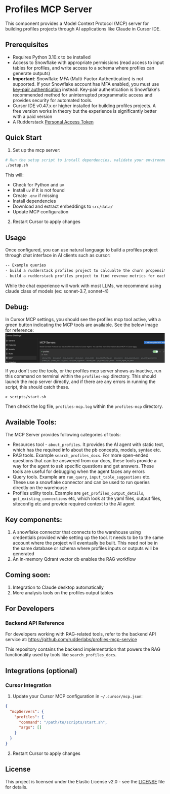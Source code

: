 # Profiles MCP Server

This component provides a Model Context Protocol (MCP) server for building profiles projects through AI applications like Claude in Cursor IDE.

## Prerequisites


- Requires Python 3.10.x to be installed
- Access to Snowflake with appropriate permissions (read access to input tables for profiles, and write access to a schema where profiles can generate outputs)
- **Important**: Snowflake MFA (Multi-Factor Authentication) is not supported. If your Snowflake account has MFA enabled, you must use [key-pair authentication](https://docs.snowflake.com/en/user-guide/key-pair-auth) instead. Key-pair authentication is Snowflake's recommended method for uninterrupted programmatic access and provides security for automated tools.
- Cursor IDE v0.47.x or higher installed for building profiles projects. A free version works in theory but the experience is significantly better with a paid version
- A Rudderstack [Personal Access Token](https://www.rudderstack.com/docs/dashboard-guides/personal-access-token/#generate-personal-access-token)

## Quick Start

1. Set up the mcp server:

```bash
# Run the setup script to install dependencies, validate your environment, and download embeddings:
./setup.sh
```

This will:
- Check for Python and `uv`
- Install `uv` if it is not found
- Create `.env` if missing
- Install dependencies
- Download and extract embeddings to `src/data/`
- Update MCP configuration

2. Restart Cursor to apply changes

## Usage

Once configured, you can use natural language to build a profiles project through chat interface in AI clients such as cursor:

```txt
-- Example queries
- build a rudderstack profiles project to calcualte the churn propensity score for the data in snowflake under db RUDDERSTACK_TEST_DB and schema predictions_dev_project
- build a rudderstack profiles project to find revenue metrics for each user in snowflake under db RUDDERSTACK_TEST_DB and schema predictions_dev_project
```

While the chat experience will work with most LLMs, we recommend using claude class of models (ex: sonnet-3.7, sonnet-4)

## Debug:

In Cursor MCP settings, you should see the profiles mcp tool active, with a green button indicating the MCP tools are available. See the below image for reference:
![Cursor Settings](mcp_settings_cursor_reference.png)

If you don't see the tools, or the profiles mcp server shows as inactive, run this command on terminal within the `profiles-mcp` directory. This should launch the mcp server directly, and if there are any errors in running the script, this should catch these.
```
> scripts/start.sh
```
Then check the log file, `profiles-mcp.log` within the `profiles-mcp` directory.


## Available Tools:

The MCP Server provides following categories of tools:

* Resources tool - `about_profiles`. It provides the AI agent with static text, which has the required info about the pb concepts, models, syntax etc.
* RAG tools. Example `search_profiles_docs`. For more open-ended questions that can be answered from our docs, these tools provide a way for the agent to ask specific questions and get answers. These tools are useful for debugging when the agent faces any errors
* Query tools. Example are `run_query`, `input_table_suggestions` etc. These use a snowflake connector and can be used to run queries directly on the warehouse
* Profiles utility tools. Example are `get_profiles_output_details`, `get_existing_connections` etc, which look at the yaml files, output files, siteconfig etc and provide required context to the AI agent

## Key components:
1. A snowflake connector that connects to the warehouse using credentials provided while setting up the tool. It needs to be to the same account where the project will eventually be built. This need not be in the same database or schema where profiles inputs or outputs will be generated
2. An in-memory Qdrant vector db enables the RAG workflow

## Coming soon:
1. Integration to Claude desktop automatically
2. More analysis tools on the profiles output tables

## For Developers

### Backend API Reference
For developers working with RAG-related tools, refer to the backend API service at:
https://github.com/rudderlabs/profiles-mcp-service

This repository contains the backend implementation that powers the RAG functionality used by tools like `search_profiles_docs`.

## Integrations (optional)

### Cursor Integration

1. Update your Cursor MCP configuration in `~/.cursor/mcp.json`:

```json
{
  "mcpServers": {
    "profiles": {
      "command": "/path/to/scripts/start.sh",
      "args": []
    }
  }
}
```

2. Restart Cursor to apply changes


## License

  This project is licensed under the Elastic License v2.0 - see the
  [LICENSE](LICENSE) file for details.